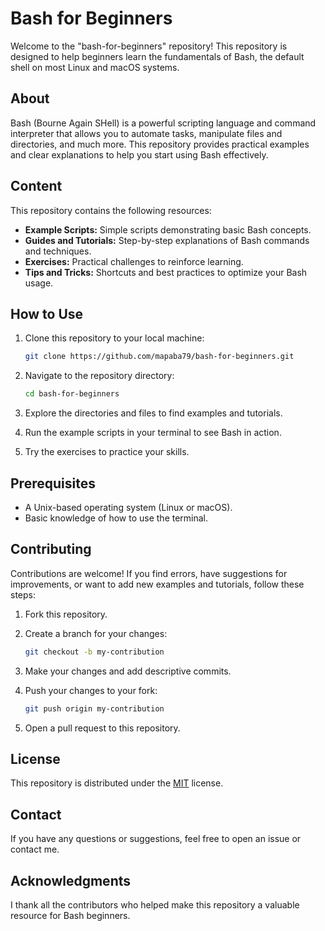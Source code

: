 # Bash for Beginners

Welcome to the "bash-for-beginners" repository! This repository is designed to help beginners learn the fundamentals of Bash, the default shell on most Linux and macOS systems.

## About

Bash (Bourne Again SHell) is a powerful scripting language and command interpreter that allows you to automate tasks, manipulate files and directories, and much more. This repository provides practical examples and clear explanations to help you start using Bash effectively.

## Content

This repository contains the following resources:

* **Example Scripts:** Simple scripts demonstrating basic Bash concepts.
* **Guides and Tutorials:** Step-by-step explanations of Bash commands and techniques.
* **Exercises:** Practical challenges to reinforce learning.
* **Tips and Tricks:** Shortcuts and best practices to optimize your Bash usage.

## How to Use

1.  Clone this repository to your local machine:

    ```bash
    git clone https://github.com/mapaba79/bash-for-beginners.git
    ```

2.  Navigate to the repository directory:

    ```bash
    cd bash-for-beginners
    ```

3.  Explore the directories and files to find examples and tutorials.
4.  Run the example scripts in your terminal to see Bash in action.
5.  Try the exercises to practice your skills.

## Prerequisites

* A Unix-based operating system (Linux or macOS).
* Basic knowledge of how to use the terminal.

## Contributing

Contributions are welcome! If you find errors, have suggestions for improvements, or want to add new examples and tutorials, follow these steps:

1.  Fork this repository.
2.  Create a branch for your changes:

    ```bash
    git checkout -b my-contribution
    ```

3.  Make your changes and add descriptive commits.
4.  Push your changes to your fork:

    ```bash
    git push origin my-contribution
    ```

5.  Open a pull request to this repository.

## License

This repository is distributed under the [MIT](LICENSE) license.

## Contact

If you have any questions or suggestions, feel free to open an issue or contact me.

## Acknowledgments

I thank all the contributors who helped make this repository a valuable resource for Bash beginners.

